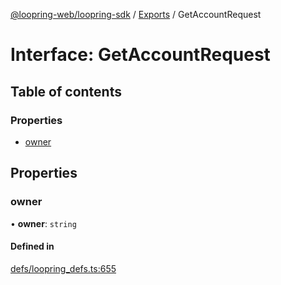 [@loopring-web/loopring-sdk](../README.md) / [Exports](../modules.md) / GetAccountRequest

# Interface: GetAccountRequest

## Table of contents

### Properties

- [owner](GetAccountRequest.md#owner)

## Properties

### owner

• **owner**: `string`

#### Defined in

[defs/loopring_defs.ts:655](https://github.com/Loopring/loopring_sdk/blob/ea87b1c/src/defs/loopring_defs.ts#L655)
